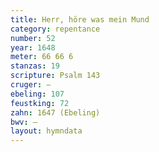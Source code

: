 ```yaml
---
title: Herr, höre was mein Mund
category: repentance
number: 52
year: 1648
meter: 66 66 6
stanzas: 19
scripture: Psalm 143
cruger: —
ebeling: 107
feustking: 72
zahn: 1647 (Ebeling)
bwv: —
layout: hymndata
---
```

<br>

